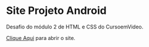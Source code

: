 # Site Projeto Android
 Desafio do módulo 2 de HTML e CSS do CursoemVideo.

 <p><a href="https://hugoalbuquerque1993.github.io/Site01-ProjetoAndroid/">Clique Aqui</a> para abrir o site.</p>
